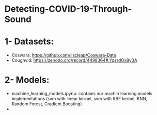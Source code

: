 # Detecting-COVID-19-Through-Sound


# 1- Datasets:
- Coswara: https://github.com/iiscleap/Coswara-Data
- Coughvid: https://zenodo.org/record/4498364#.YqzrdOxBy3A

# 2- Models:
- machine_learning_models.ipynp: contains our machin learning models implementations (svm with linear kernel, svm with RBF kernel, KNN, Random Forest, Gradient Boosting)
- 
